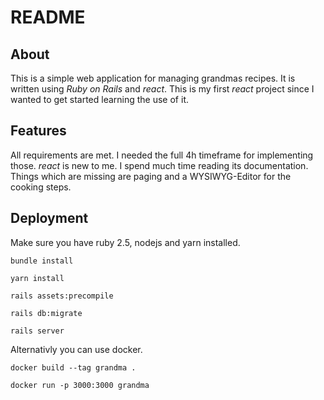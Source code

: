# README
## About
This is a simple web application for managing grandmas recipes. It is written using _Ruby on Rails_ and _react_. This is my
first _react_ project since I wanted to get started learning the use of it.
## Features
All requirements are met. I needed the full 4h timeframe for implementing those. _react_ is new to me. I spend much time reading its documentation. Things which are missing are paging and a WYSIWYG-Editor for the cooking steps.
## Deployment
Make sure you have ruby 2.5, nodejs and yarn installed.

`bundle install`

`yarn install`

`rails assets:precompile`

`rails db:migrate`

`rails server`

Alternativly you can use docker.

`docker build --tag grandma .`

`docker run -p 3000:3000 grandma`
